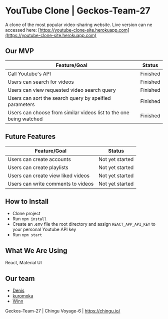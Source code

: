 # YouTube Clone | Geckos-Team-27

A clone of the most popular video-sharing website. Live version can ne accessed here: [https://youtube-clone-site.herokuapp.com](https://youtube-clone-site.herokuapp.com)

## Our MVP

 Feature/Goal | Status 
--------------|---------
 Call Youtube's API | Finished 
 Users can search for videos | Finished 
 Users can view requested video search query | Finished 
 Users can sort the search query by speified parameters | Finished 
 Users can choose from similar videos list to the one being watched | Finished 

## Future Features

 Feature/Goal | Status 
 -------------|-------
 Users can create accounts | Not yet started 
 Users can create playlists | Not yet started 
 Users can create view liked videos | Not yet started 
 Users can write comments to videos | Not yet started 

## How to Install

* Clone project
* Run ```npm install``` 
* Create an .env file the root directory and assign ```REACT_APP_API_KEY``` to your personal Youtube API key
* Run ```npm start```   

## What We Are Using

React, Material UI

## Our team

* [Denis](https://github.com/denibulkashvili)
* [kuromoka](https://github.com/kuromoka)
* [Winn](https://github.com/WinnLeong)

Geckos-Team-27 | Chingu Voyage-6 | https://chingu.io/

